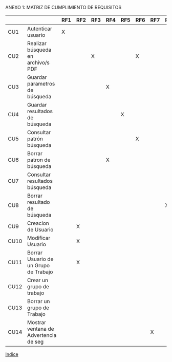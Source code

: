 ANEXO 1: MATRIZ DE CUMPLIMIENTO DE REQUISITOS

|      |                                       |**RF1**|**RF2**|**RF3**|**RF4**|**RF5**|**RF6**|**RF7**|**RF8**|**RF9**|**RF10**|
|------|---------------------------------------|-------|-------|-------|-------|-------|-------|-------|-------|-------|--------|
| CU1  | Autenticar usuario                    |    X  |       |       |       |       |       |       |       |       |        |
| CU2  | Realizar búsqueda en archivo/s PDF    |       |       |     X |       |       |    X  |       |       |       |        |
| CU3  | Guardar parametros de búsqueda        |       |       |       |    X  |       |       |       |       |       |        |
| CU4  | Guardar resultados de búsqueda        |       |       |       |       |    X  |       |       |       |       |        |
| CU5  | Consultar patrón búsqueda             |       |       |       |       |       |    X  |       |       |       |        |
| CU6  | Borrar patron de búsqueda             |       |       |       |    X  |       |       |       |       |       |        |
| CU7  | Consultar resultados búsqueda         |       |       |       |       |       |       |       |       |      X|        |
| CU8  | Borrar resultado de búsqueda          |       |       |       |       |       |       |       |     X |       |        |
| CU9  | Creacion de Usuario                   |       |    X  |       |       |       |       |       |       |       |        |
| CU10 | Modificar Usuario                     |       |    X  |       |       |       |       |       |       |       |        |
| CU11 | Borrar Usuario de un Grupo de Trabajo |       |    X  |       |       |       |       |       |       |       |       X|
| CU12 | Crear un grupo de trabajo             |       |       |       |       |       |       |       |       |       |       X|
| CU13 | Borrar un grupo de Trabajo            |       |       |       |       |       |       |       |       |       |       X|
| CU14 | Mostrar ventana de Advertencia de seg |       |       |       |       |       |       |   X   |       |       |       X|

[Indice](https://github.com/DptoSIC/BuscaBOD/blob/master/ERS.md)
